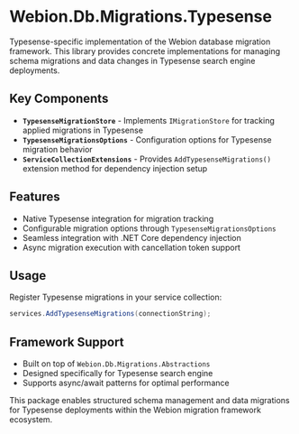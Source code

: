 # Webion.Db.Migrations.Typesense
Typesense-specific implementation of the Webion database migration framework. This library provides concrete implementations for managing schema migrations and data changes in Typesense search engine deployments.

## Key Components
- **`TypesenseMigrationStore`** - Implements `IMigrationStore` for tracking applied migrations in Typesense
- **`TypesenseMigrationsOptions`** - Configuration options for Typesense migration behavior
- **`ServiceCollectionExtensions`** - Provides `AddTypesenseMigrations()` extension method for dependency injection setup

## Features
- Native Typesense integration for migration tracking
- Configurable migration options through `TypesenseMigrationsOptions`
- Seamless integration with .NET Core dependency injection
- Async migration execution with cancellation token support

## Usage
Register Typesense migrations in your service collection:
``` csharp
services.AddTypesenseMigrations(connectionString);
```
## Framework Support
- Built on top of `Webion.Db.Migrations.Abstractions`
- Designed specifically for Typesense search engine
- Supports async/await patterns for optimal performance

This package enables structured schema management and data migrations for Typesense deployments within the Webion migration framework ecosystem.
